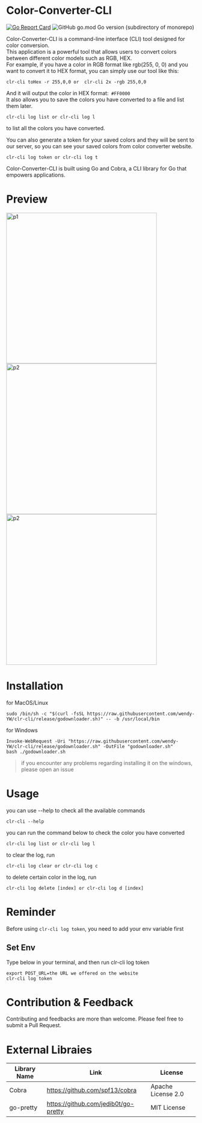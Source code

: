 # Color-Converter-CLI

[![Go Report Card](https://goreportcard.com/badge/github.com/wendy-YW/clr-cli)](https://goreportcard.com/report/github.com/wendy-YW/clr-cli)
![GitHub go.mod Go version (subdirectory of monorepo)](https://img.shields.io/github/go-mod/go-version/wendy-YW/clr-cli)


Color-Converter-CLI is a command-line interface (CLI) tool designed for color conversion.  
This application is a powerful tool that allows users to convert colors between different color models such as RGB, HEX.  
For example, if you have a color in RGB format like rgb(255, 0, 0) and you want to convert it to HEX format, you can simply use our tool like this:
```
clr-cli toHex -r 255,0,0 or  clr-cli 2x -rgb 255,0,0
```
And it will output the color in HEX format:` #FF0000`  
It also allows you to save the colors you have converted to a file and list them later.
```
clr-cli log list or clr-cli log l 
```
to list all the colors you have converted.

You can also generate a token for your saved colors and they will be sent to our server, so you can see your saved colors from color converter website.
```
clr-cli log token or clr-cli log t
```
Color-Converter-CLI is built using Go and Cobra, a CLI library for Go that empowers applications.

# Preview
<img src="https://i.imgur.com/sowWfbP.png" alt="p1" width="400" />
<img src="https://i.imgur.com/LAbmDYq.png" alt="p2" width="400" />
<img src="https://i.imgur.com/IRASWC7.png" alt="p2" width="400" />

# Installation

for MacOS/Linux
```
sudo /bin/sh -c "$(curl -fsSL https://raw.githubusercontent.com/wendy-YW/clr-cli/release/godownloader.sh)" -- -b /usr/local/bin
```

for Windows
```
Invoke-WebRequest -Uri "https://raw.githubusercontent.com/wendy-YW/clr-cli/release/godownloader.sh" -OutFile "godownloader.sh"
bash ./godownloader.sh
```
> if you encounter any problems regarding installing it on the windows, please open an issue

# Usage

you can use --help to check all the available commands
```
clr-cli --help
```
you can run the command below to check the color you have converted
```
clr-cli log list or clr-cli log l
```
to clear the log, run
```
clr-cli log clear or clr-cli log c
```
to delete certain color in the log, run
```
clr-cli log delete [index] or clr-cli log d [index]
```

# Reminder

Before using `clr-cli log token`, you need to add your env variable first

## Set Env

Type below in your terminal, and then run clr-cli log token
```
export POST_URL=the URL we offered on the website
clr-cli log token
```

# Contribution & Feedback

Contributing and feedbacks are more than welcome. Please feel free to submit a Pull Request.

# External Libraies
| Library Name | Link | License | 
|---|---|---|
| Cobra | https://github.com/spf13/cobra| Apache License 2.0 |
| go-pretty | https://github.com/jedib0t/go-pretty| MIT License |


